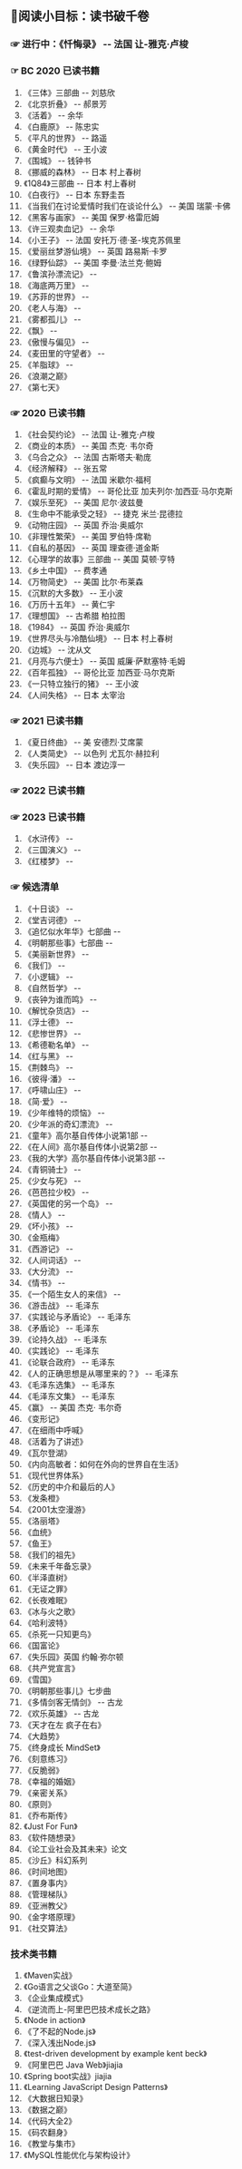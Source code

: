 
## 🍖阅读小目标：读书破千卷

### ☞ 进行中：《忏悔录》 -- 法国 让-雅克·卢梭

### ☞ BC 2020 已读书籍

1. 《三体》三部曲 -- 刘慈欣
2. 《北京折叠》 -- 郝景芳
3. 《活着》 -- 余华
4. 《白鹿原》 -- 陈忠实
5. 《平凡的世界》 -- 路遥
6. 《黄金时代》 -- 王小波
7. 《围城》 -- 钱钟书
8. 《挪威的森林》 -- 日本 村上春树
9. 《1Q84》三部曲 -- 日本 村上春树
10. 《白夜行》 -- 日本 东野圭吾
11. 《当我们在讨论爱情时我们在谈论什么》 -- 美国 瑞蒙·卡佛
12. 《黑客与画家》 -- 美国 保罗·格雷厄姆
13. 《许三观卖血记》 -- 余华
14. 《小王子》 -- 法国 安托万·德·圣-埃克苏佩里
15. 《爱丽丝梦游仙境》 -- 英国 路易斯·卡罗
16. 《绿野仙踪》 -- 美国 李曼·法兰克·鲍姆
17. 《鲁滨孙漂流记》 -- 
18. 《海底两万里》 -- 
19. 《苏菲的世界》 -- 
20. 《老人与海》 -- 
21. 《雾都孤儿》 -- 
22. 《飘》 -- 
23. 《傲慢与偏见》 -- 
24. 《麦田里的守望者》 -- 
25. 《羊脂球》 -- 
26. 《浪潮之巅》
27. 《第七天》

### ☞ 2020 已读书籍

1. 《社会契约论》 -- 法国 让-雅克·卢梭
2. 《商业的本质》 -- 美国 杰克· 韦尔奇
3. 《乌合之众》 -- 法国 古斯塔夫·勒庞
4. 《经济解释》 -- 张五常
5. 《疯癫与文明》 -- 法国 米歇尔·福柯
6. 《霍乱时期的爱情》 -- 哥伦比亚 加夫列尔·加西亚·马尔克斯
7. 《娱乐至死》 -- 美国 尼尔·波兹曼
8. 《生命中不能承受之轻》 -- 捷克 米兰·昆德拉
9. 《动物庄园》 -- 英国 乔治·奥威尔
10. 《非理性繁荣》 -- 美国 罗伯特·席勒
11. 《自私的基因》 -- 英国 理查德·道金斯
12. 《心理学的故事》三部曲 -- 美国 莫顿·亨特
13. 《乡土中国》 -- 费孝通
14. 《万物简史》 -- 美国 比尔·布莱森
15. 《沉默的大多数》 -- 王小波
16. 《万历十五年》 -- 黄仁宇
17. 《理想国》 -- 古希腊 柏拉图
18. 《1984》 -- 英国 乔治·奥威尔
19. 《世界尽头与冷酷仙境》 -- 日本 村上春树
20. 《边城》 -- 沈从文
21. 《月亮与六便士》 -- 英国 威廉·萨默塞特·毛姆
22. 《百年孤独》 -- 哥伦比亚 加西亚·马尔克斯
23. 《一只特立独行的猪》 -- 王小波
24. 《人间失格》 -- 日本 太宰治

### ☞ 2021 已读书籍

1. 《夏日终曲》 -- 美 安德烈·艾席蒙
2. 《人类简史》 -- 以色列 尤瓦尔·赫拉利
3. 《失乐园》 -- 日本 渡边淳一

### ☞ 2022 已读书籍

### ☞ 2023 已读书籍




1. 《水浒传》 -- 
2. 《三国演义》 -- 
3. 《红楼梦》 -- 

### ☞ 候选清单

1. 《十日谈》 -- 
2. 《堂吉诃德》 -- 
3. 《追忆似水年华》七部曲 -- 
4. 《明朝那些事》七部曲 -- 
5.  《美丽新世界》 -- 
6.  《我们》 -- 
7.  《小逻辑》 -- 
8.  《自然哲学》 -- 
9.  《丧钟为谁而鸣》 -- 
10. 《解忧杂货店》 -- 
11. 《浮士德》 -- 
12. 《悲惨世界》 -- 
13. 《希德勒名单》 -- 
14. 《红与黑》 -- 
15. 《荆棘鸟》 -- 
16. 《彼得·潘》 -- 
17. 《呼啸山庄》 -- 
18. 《简·爱》 -- 
19. 《少年维特的烦恼》 -- 
20. 《少年派的奇幻漂流》 -- 
21. 《童年》高尔基自传体小说第1部 -- 
22. 《在人间》高尔基自传体小说第2部 -- 
23. 《我的大学》高尔基自传体小说第3部 -- 
24. 《青铜骑士》 -- 
25. 《少女与死》 -- 
26. 《芭芭拉少校》 -- 
27. 《英国佬的另一个岛》 -- 
28. 《情人》 -- 
29. 《坏小孩》 -- 
30. 《金瓶梅》
31. 《西游记》 -- 
32. 《人间词话》 -- 
33. 《大分流》 -- 
34. 《情书》 -- 
35. 《一个陌生女人的来信》 -- 
36. 《游击战》 -- 毛泽东
37. 《实践论与矛盾论》 -- 毛泽东
38. 《矛盾论》 -- 毛泽东
39. 《论持久战》 -- 毛泽东
40. 《实践论》 -- 毛泽东
41. 《论联合政府》 -- 毛泽东
42. 《人的正确思想是从哪里来的？》 -- 毛泽东
43. 《毛泽东选集》 -- 毛泽东
44. 《毛泽东文集》 -- 毛泽东
45. 《赢》 -- 美国 杰克· 韦尔奇
46. 《变形记》
47. 《在细雨中呼喊》
48. 《活着为了讲述》
49. 《瓦尔登湖》
50. 《内向高敏者：如何在外向的世界自在生活》
51. 《现代世界体系》
52. 《历史的中介和最后的人》
53. 《发条橙》
54. 《2001太空漫游》
55. 《洛丽塔》
56. 《血统》
57. 《鱼王》
58. 《我们的祖先》
59. 《未来千年备忘录》
60. 《半泽直树》
61. 《无证之罪》
62. 《长夜难眠》
63. 《冰与火之歌》
64. 《哈利波特》
65. 《杀死一只知更鸟》
66. 《国富论》
67. 《失乐园》英国 约翰·弥尔顿
68. 《共产党宣言》
69. 《雪国》
70. 《明朝那些事儿》七步曲
71. 《多情剑客无情剑》 -- 古龙
72. 《欢乐英雄》 -- 古龙
73. 《天才在左 疯子在右》
74. 《大趋势》
75. 《终身成长 MindSet》
76. 《刻意练习》
77. 《反脆弱》
78. 《幸福的婚姻》
79. 《亲密关系》
80. 《原则》
81. 《乔布斯传》
82. 《Just For Fun》
83. 《软件随想录》
84. 《论工业社会及其未来》论文
85. 《沙丘》科幻系列
86. 《时间地图》
87. 《置身事内》
88. 《管理梯队》
89. 《亚洲教父》
90. 《金字塔原理》
91. 《社交算法》


### 技术类书籍

1. 《Maven实战》
2. 《Go语言之父谈Go：大道至简》
3. 《企业集成模式》
4. 《逆流而上-阿里巴巴技术成长之路》
5. 《Node in action》
6. 《了不起的Node.js》
7. 《深入浅出Node.js》
8. 《test-driven development by example kent beck》
9. 《阿里巴巴 Java Web》jiajia
10. 《Spring boot实战》jiajia
11. 《Learning JavaScript Design Patterns》
12. 《大数据日知录》
13. 《数据之巅》
14. 《代码大全2》
15. 《码农翻身》
16. 《教堂与集市》
17. 《MySQL性能优化与架构设计》
